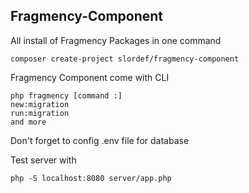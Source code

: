 ## Fragmency-Component
All install of Fragmency Packages in one command
```
composer create-project slordef/fragmency-component
```
Fragmency Component come with CLI
```
php fragmency [command :]
new:migration
run:migration
and more
```
Don't forget to config .env file for database
 
Test server with
```
php -S localhost:8080 server/app.php
```

